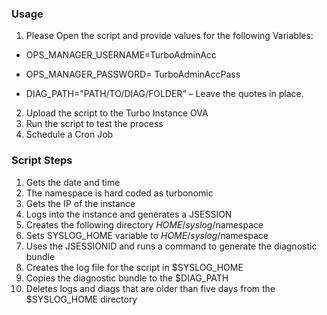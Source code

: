 ### Usage

1.	Please Open the script and provide values for the following Variables:

   * OPS_MANAGER_USERNAME=TurboAdminAcc

   * OPS_MANAGER_PASSWORD= TurboAdminAccPass

   * DIAG_PATH="PATH/TO/DIAG/FOLDER” – Leave the quotes in place.

2.	Upload the script to the Turbo Instance OVA
3.	Run the script to test the process
4.	Schedule a Cron Job

### Script Steps

1.	Gets the date and time
2.	The namespace is hard coded as turbonomic
3.	Gets the IP of the instance
4.	Logs into the instance and generates a JSESSION
5.	Creates the following directory $HOME/syslog/$namespace
6.	Sets SYSLOG_HOME variable to $HOME/syslog/$namespace
7.	Uses the JSESSIONID and runs a command to generate the diagnostic bundle
8.	Creates the log file for the script in $SYSLOG_HOME
9.	Copies the diagnostic bundle to the $DIAG_PATH
10.	Deletes logs and diags that are older than five days from the $SYSLOG_HOME directory
